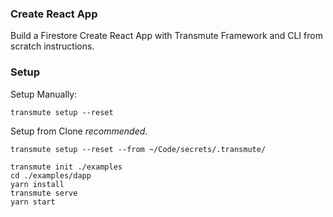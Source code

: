 ### Create React App

Build a Firestore Create React App with Transmute Framework and CLI from scratch instructions.

### Setup

Setup Manually:

```
transmute setup --reset
```

Setup from Clone _recommended_.

```
transmute setup --reset --from ~/Code/secrets/.transmute/
```

```
transmute init ./examples
cd ./examples/dapp
yarn install
transmute serve
yarn start
```
